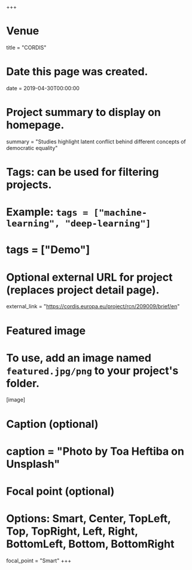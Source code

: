 +++
# Venue
title = "CORDIS"

# Date this page was created.
 date = 2019-04-30T00:00:00

# Project summary to display on homepage.
summary = "Studies highlight latent conflict behind different concepts of democratic equality"

# Tags: can be used for filtering projects.
# Example: `tags = ["machine-learning", "deep-learning"]`
# tags = ["Demo"]

# Optional external URL for project (replaces project detail page).
external_link = "https://cordis.europa.eu/project/rcn/209009/brief/en"

# Featured image
# To use, add an image named `featured.jpg/png` to your project's folder. 
[image]
  # Caption (optional)
  # caption = "Photo by Toa Heftiba on Unsplash"

  # Focal point (optional)
  # Options: Smart, Center, TopLeft, Top, TopRight, Left, Right, BottomLeft, Bottom, BottomRight
  focal_point = "Smart"
+++

